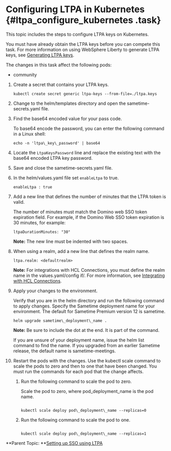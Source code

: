 # Configuring LTPA in Kubernetes {#ltpa_configure_kubernetes .task}

This topic includes the steps to configure LTPA keys on Kubernetes.

You must have already obtain the LTPA keys before you can compete this task. For more information on using WebSphere Liberty to generate LTPA keys, see [Generating LTPA keys](ltpa_generate_key.md).

The changes in this task affect the following pods:

-   community

1.  Create a secret that contains your LTPA keys.

    ``` {#codeblock_tnx_tw3_5tb}
    kubectl create secret generic ltpa-keys --from-file=./ltpa.keys 
    ```

2.  Change to the helm/templates directory and open the sametime-secrets.yaml file.

3.  Find the base64 encoded value for your pass code.

    To base64 encode the password, you can enter the following command in a Linux shell:

    ``` {#codeblock_gns_r4h_k5b}
    echo -n 'ltpa\_key\_password' | base64
    ```

4.  Locate the `LtpaKeysPassword` line and replace the existing text with the base64 encoded LTPA key password.

5.  Save and close the sametime-secrets.yaml file.

6.  In the helm/values.yaml file set `enableLtpa` to true.

    `enableLtpa : true`

7.  Add a new line that defines the number of minutes that the LTPA token is valid.

    The number of minutes must match the Domino web SSO token expiration field. For example, if the Domino Web SSO token expiration is 30 minutes, for example:

    ``` {#codeblock_bjg_x3h_gyb}
    ltpaDurationMinutes: "30"
    ```

    **Note:** The new line must be indented with two spaces.

8.  When using a realm, add a new line that defines the realm name.

    ``` {#codeblock_ejr_gt4_jyb}
    ltpa.realm: <defaultrealm>
    ```

    **Note:** For integrations with HCL Connections, you must define the realm name in the values.yaml/config if/. For more information, see [Integrating with HCL Connections](ltpa_configure_connections.md).

9.  Apply your changes to the environment.

    Verify that you are in the helm directory and run the following command to apply changes. Specify the Sametime deployment name for your environment. The default for Sametime Premium version 12 is sametime.

    ``` {#codeblock_iyn_51d_d5b}
    helm upgrade sametime\_deployment\_name .
    ```

    **Note:** Be sure to include the dot at the end. It is part of the command.

    If you are unsure of your deployment name, issue the helm list command to find the name. If you upgraded from an earlier Sametime release, the default name is sametime-meetings.

10. Restart the pods with the changes. Use the kubectl scale command to scale the pods to zero and then to one that have been changed. You must run the commands for each pod that the change affects.

    1.  Run the following command to scale the pod to zero.

        Scale the pod to zero, where pod\_deployment\_name is the pod name.

        ``` {#codeblock_cwz_mwc_d5b}
        
        kubectl scale deploy pod\_deployment\_name --replicas=0
        
        ```

    2.  Run the following command to scale the pod to one.

        ``` {#codeblock_i2c_4wc_d5b}
        
        kubectl scale deploy pod\_deployment\_name --replicas=1
        ```


**Parent Topic: **[Setting up SSO using LTPA](enabling_sso_ltpa.md)


